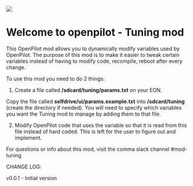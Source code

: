 [![](https://i.imgur.com/UetIFyH.jpg)](#)

Welcome to openpilot - Tuning mod
======

This OpenPilot mod allows you to dynamically modify variables used by OpenPilot.
The purpose of this mod is to make it easier to tweak certain variables instead of
having to modify code, recompile, reboot after every change.

To use this mod you need to do 2 things:

1. Create a file called **/sdcard/tuning/params.txt** on your EON.

Copy the file called **selfdrive/ui/params.example.txt** into **/sdcard/tuning** (create the directory if needed).
You will need to specify which variables you want the Tuning mod to manage by adding them to that file.

2. Modify OpenPilot code that uses the variable so that it is read from this file instead of hard coded.  This is left for the user to figure out and implement.

For questions or info about this mod, visit the comma slack channel #mod-tuning

CHANGE LOG:

v0.0.1 - Initial version

